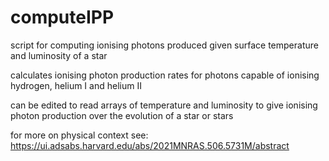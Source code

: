 # computeIPP
script for computing ionising photons produced given surface temperature and luminosity of a star

calculates ionising photon production rates for photons capable of ionising hydrogen, helium I and helium II

can be edited to read arrays of temperature and luminosity to give ionising photon production over the evolution of a star or stars

for more on physical context see: https://ui.adsabs.harvard.edu/abs/2021MNRAS.506.5731M/abstract 
